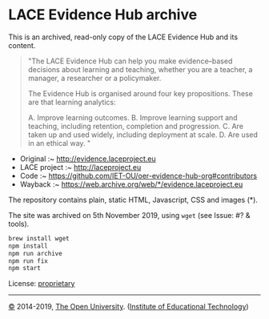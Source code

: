 
# LACE Evidence Hub archive

This is an archived, read-only copy of the LACE Evidence Hub and its content.

> "The LACE Evidence Hub can help you make evidence–based decisions about
> learning and teaching, whether you are a teacher, a manager, a researcher or a policymaker.
>
> The Evidence Hub is organised around four key propositions.
> These are that learning analytics:
>
>   A. Improve learning outcomes.
>   B. Improve learning support and teaching, including retention, completion and progression.
>   C. Are taken up and used widely, including deployment at scale.
>   D. Are used in an ethical way.
> "

 * Original :~ <http://evidence.laceproject.eu>
 * LACE project :~ <http://laceproject.eu>
 * Code     :~ <https://github.com/IET-OU/oer-evidence-hub-org#contributors>
 * Wayback  :~ <https://web.archive.org/web/*/evidence.laceproject.eu>

The repository contains plain, static HTML, Javascript, CSS and images (*).

The site was archived on 5th November 2019, using `wget` (see Issue: #? & tools).

```sh
brew install wget
npm install
npm run archive
npm run fix
npm start
```

License:  [proprietary][c]

---
[©][c] 2014-2019, [The Open University][ou]. ([Institute of Educational Technology][iet])

[iet]: https://iet.open.ac.uk/ "Developed by the Institute of Educational Technology"
[ou]: https://www.open.ac.uk/
[c]:  https://www.open.ac.uk/copyright

[arch]: https://iet-ou.github.io/evidence-laceproject-eu/
[wb]: https://web.archive.org/web/*/evidence.laceproject.eu
  "Saved 49 times between November 21, 2014 and November 6, 2019."
